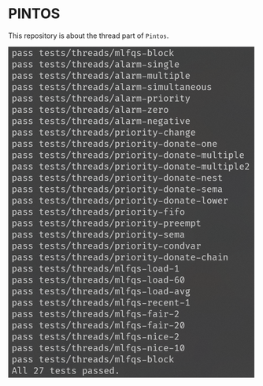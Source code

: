 # PINTOS

This repository is about the thread part of `Pintos`.

![image-20210307174544179](README.assets/image-20210307174544179.png)
